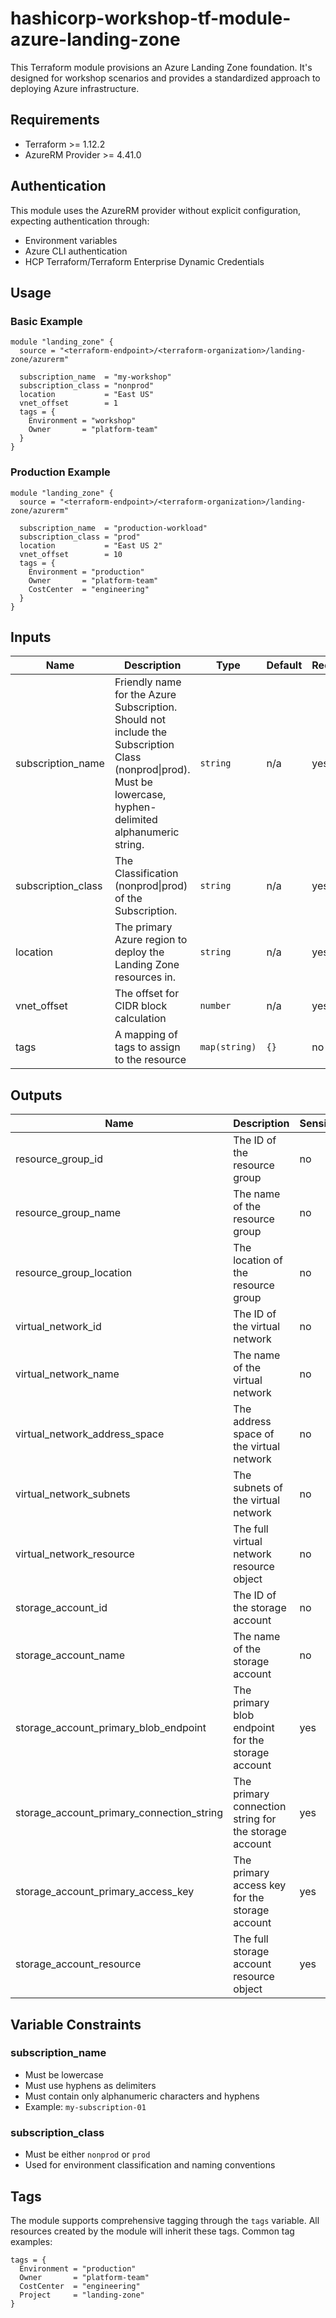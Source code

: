 # hashicorp-workshop-tf-module-azure-landing-zone

This Terraform module provisions an Azure Landing Zone foundation. It's designed for workshop scenarios and provides a standardized approach to deploying Azure infrastructure.

## Requirements

- Terraform >= 1.12.2
- AzureRM Provider >= 4.41.0

## Authentication

This module uses the AzureRM provider without explicit configuration, expecting authentication through:
- Environment variables
- Azure CLI authentication
- HCP Terraform/Terraform Enterprise Dynamic Credentials

## Usage

### Basic Example

```hcl
module "landing_zone" {
  source = "<terraform-endpoint>/<terraform-organization>/landing-zone/azurerm"

  subscription_name  = "my-workshop"
  subscription_class = "nonprod"
  location           = "East US"
  vnet_offset        = 1
  tags = {
    Environment = "workshop"
    Owner       = "platform-team"
  }
}
```

### Production Example

```hcl
module "landing_zone" {
  source = "<terraform-endpoint>/<terraform-organization>/landing-zone/azurerm"

  subscription_name  = "production-workload"
  subscription_class = "prod"
  location           = "East US 2"
  vnet_offset        = 10
  tags = {
    Environment = "production"
    Owner       = "platform-team"
    CostCenter  = "engineering"
  }
}
```

## Inputs

| Name | Description | Type | Default | Required |
|------|-------------|------|---------|----------|
| subscription_name | Friendly name for the Azure Subscription. Should not include the Subscription Class (nonprod\|prod). Must be lowercase, hyphen-delimited alphanumeric string. | `string` | n/a | yes |
| subscription_class | The Classification (nonprod\|prod) of the Subscription. | `string` | n/a | yes |
| location | The primary Azure region to deploy the Landing Zone resources in. | `string` | n/a | yes |
| vnet_offset | The offset for CIDR block calculation | `number` | n/a | yes |
| tags | A mapping of tags to assign to the resource | `map(string)` | `{}` | no |

## Outputs

| Name | Description | Sensitive |
|------|-------------|-----------|
| resource_group_id | The ID of the resource group | no |
| resource_group_name | The name of the resource group | no |
| resource_group_location | The location of the resource group | no |
| virtual_network_id | The ID of the virtual network | no |
| virtual_network_name | The name of the virtual network | no |
| virtual_network_address_space | The address space of the virtual network | no |
| virtual_network_subnets | The subnets of the virtual network | no |
| virtual_network_resource | The full virtual network resource object | no |
| storage_account_id | The ID of the storage account | no |
| storage_account_name | The name of the storage account | no |
| storage_account_primary_blob_endpoint | The primary blob endpoint for the storage account | yes |
| storage_account_primary_connection_string | The primary connection string for the storage account | yes |
| storage_account_primary_access_key | The primary access key for the storage account | yes |
| storage_account_resource | The full storage account resource object | yes |


## Variable Constraints

### subscription_name
- Must be lowercase
- Must use hyphens as delimiters
- Must contain only alphanumeric characters and hyphens
- Example: `my-subscription-01`

### subscription_class
- Must be either `nonprod` or `prod`
- Used for environment classification and naming conventions

## Tags

The module supports comprehensive tagging through the `tags` variable. All resources created by the module will inherit these tags. Common tag examples:

```hcl
tags = {
  Environment = "production"
  Owner       = "platform-team"
  CostCenter  = "engineering"
  Project     = "landing-zone"
}
```
